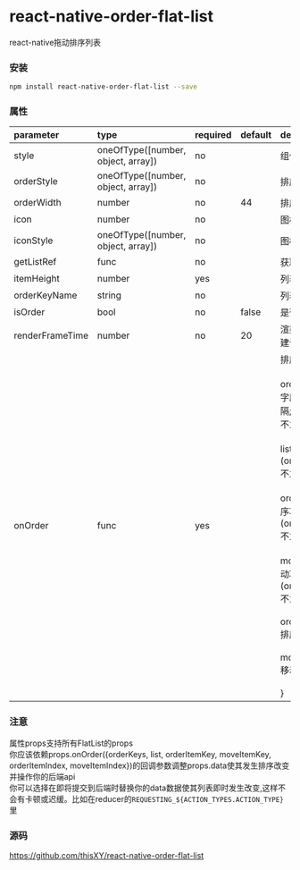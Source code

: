 # react-native-order-flat-list
react-native拖动排序列表

### 安装

```bash
npm install react-native-order-flat-list --save
```

### 属性

| parameter              | type                                       | required | default | description                                                                                                                                                                                                                          | default                                                   |
| :--------------------- | :----------------------------------------- | :------- | :-------| :-------------------------------------------------------------------------------------------------------------------------------------------------------------------------------------------------------------------------- | :-------------------------------------------------------- |
| style                  | oneOfType([number, object, array])         | no       |         | 组件样式                                                                                                                                                                                                                       |                                                           |
| orderStyle             | oneOfType([number, object, array])         | no       |         | 排序样式                                                                                                                                                                                                                    | `true`                                                    |
| orderWidth             | number                                     | no       | 44      | 排序按钮宽    
| icon                   | number                                     | no       |         | 图标
| iconStyle              | oneOfType([number, object, array])         | no       |         | 图标样式
| getListRef             | func                                       | no       |         | 获取列表ref
| itemHeight             | number                                     | yes      |         | 列表项高度
| orderKeyName           | string                                     | no       |         | 列表排序字段
| isOrder                | bool                                       | no       | false   | 是否排序
| renderFrameTime        | number                                     | no       | 20      | 渲染帧时间(ms;不建议太大或太小)
| onOrder                | func                                       | yes      |         | 排序 {<br><br>orderKeys: 排序字段(,分隔;orderKeyName不为空时有值),<br><br>list: 列表(orderKeyName不为空时有值),<br><br>orderItemKey: 排序项字段(orderKeyName不为空时有值),<br><br>moveItemKey: 移动项字段(orderKeyName不为空时有值),<br><br>orderItemIndex: 排序项位置,<br><br>moveItemIndex: 移动项位置<br><br>}                                                                                                                                                                                                          | false                                                     |

### 注意
属性props支持所有FlatList的props
<br>
你应该依赖props.onOrder({orderKeys, list, orderItemKey, moveItemKey, orderItemIndex, moveItemIndex})的回调参数调整props.data使其发生排序改变并操作你的后端api
<br>
你可以选择在即将提交到后端时替换你的data数据使其列表即时发生改变,这样不会有卡顿或迟缓。比如在reducer的`REQUESTING_${ACTION_TYPES.ACTION_TYPE}`里

### 源码

https://github.com/thisXY/react-native-order-flat-list
